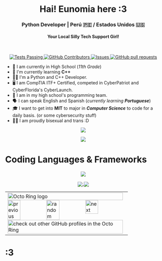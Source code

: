 <h1 align="center">Hai! Eunomia here :3</h1>
<h3 align="center">Python Developer | Perú 🇵🇪 / Estados Unidos 🇺🇸</h3>
<h4 align="center">Your Local Silly Tech Support Girl!</h4>
<br>
  <p align="center">
    <a href="https://github.com/eepyeunomia/PyPrompt/actions">
      <img alt="Tests Passing" src="https://github.com/anuraghazra/github-readme-stats/workflows/Test/badge.svg" />
    </a>
    <a href="https://github.com/eepyeunomia/PyPrompt/graphs/contributors">
      <img alt="GitHub Contributors" src="https://img.shields.io/github/contributors/eepyeunomia/PyPrompt" />
    </a>
    <a href="https://github.com/eepyeunomia/PyPrompt/issues">
      <img alt="Issues" src="https://img.shields.io/github/issues/eepyeunomia/PyPrompt?color=0088ff" />
    </a>
    <a href="https://github.com/eepyeunomia/PyPrompt/pulls">
      <img alt="GitHub pull requests" src="https://img.shields.io/github/issues-pr/eepyeunomia/PyPrompt?color=0088ff" />
    </a>

  </p>


- 🏫 I am currently in High School (_11th Grade_)
- 🌱 I'm currently learning **C++**
- 👩‍💻 I'm a Python and C++ Developer.
- 🖥 I am CompTIA ITF+ Certified, competed in CyberPatriot and CyberFlorida's CyberLaunch.
- 🫡 I am in my high school's programming team.
- 🗣 I can speak English and Spanish (_currently learning **Portuguese**_)
- 🎓 I want to get into **MIT** to major in _**Computer Science**_ to code for a daily basis. (or some cybersecurity stuff)
- 🏳️‍⚧️ I am proudly bisexual and trans :D 

<p align="center">
  <a href="https://discord.com/users/849827353335955478" target="_blank" rel="nonreferrer"><img src="https://lanyard.cnrad.dev/api/849827353335955478"></a>
</p>
<p align="center">
  <a href="https://spotify-github-profile.kittinanx.com/api/view.svg?uid=i72ptvj2bfdl8bmsklxbm31me&redirect=true" target="_blank"><img src="https://spotify-github-profile.kittinanx.com/api/view.svg?uid=i72ptvj2bfdl8bmsklxbm31me&cover_image=true&theme=default&show_offline=false&background_color=121212&interchange=true&bar_color=53b14f&bar_color_cover=false"></a>
</p>
  
# Coding Languages & Frameworks
<h3 align="left"> </h3>
<p align="center">
  <a href="https://skillicons.dev">
    <img src="https://skillicons.dev/icons?i=c,cpp,html,js,css,nodejs,py, " />
  </a>
</p>

<p align="center">
  <a href="https://github.com/eepyeunomia/github-readme-stats">
    <img align="center" src="https://bellomia-readme-stats.vercel.app/api?username=eepyeunomia&show_icons=true&theme=merko" />
  </a>
  <a href="https://github.com/eepyeunomia/github-readme-stats">
    <img align="center" src="https://bellomia-readme-stats.vercel.app/api/top-langs/?username=eepyeunomia&layout=compact&show_icons=true&theme=merko" />
  </a>
  <br>
</p>  
  
<p align="center">
  <table align="center"><tbody><tr><td><a href="https://octo-ring.com/"><img src="https://octo-ring.com/static/img/widget/top.png" width="99%" alt="Octo Ring logo" align="top"></a><br><a href="https://octo-ring.com/p/eepyeunomia/prev"><img src="https://octo-ring.com/static/img/widget/prev.png" width="33%" alt="previous" align="top" title="previous profile"></a><a href="https://octo-ring.com/p/eepyeunomia/random"><img src="https://octo-ring.com/static/img/widget/random.png" width="33%" alt="random" align="top" title="random profile"></a><a href="https://octo-ring.com/p/eepyeunomia/next"><img src="https://octo-ring.com/static/img/widget/next.png" width="33%" alt="next" align="top" title="next profile"></a><br>
<a href="https://octo-ring.com/"><img src="https://octo-ring.com/static/img/widget/bottom.png" width="99%" alt="check out other GitHub profiles in the Octo Ring" align="top"></a></td></tr></tbody></table>
</p>



# :3
